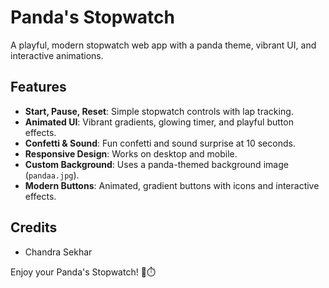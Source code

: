 # Panda's Stopwatch

A playful, modern stopwatch web app with a panda theme, vibrant UI, and interactive animations.

## Features
- **Start, Pause, Reset**: Simple stopwatch controls with lap tracking.
- **Animated UI**: Vibrant gradients, glowing timer, and playful button effects.
- **Confetti & Sound**: Fun confetti and sound surprise at 10 seconds.
- **Responsive Design**: Works on desktop and mobile.
- **Custom Background**: Uses a panda-themed background image (`pandaa.jpg`).
- **Modern Buttons**: Animated, gradient buttons with icons and interactive effects.


## Credits
- Chandra Sekhar


Enjoy your Panda's Stopwatch! 🐼⏱️ 